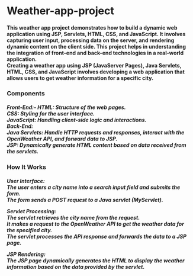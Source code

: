 # Weather-app-project

<h4> This weather app project demonstrates how to build a dynamic web application using JSP, Servlets, HTML, CSS, and JavaScript. It involves capturing user input, processing data on the server, and rendering dynamic content on the client side. This project helps in understanding the integration of front-end and back-end technologies in a real-world application.<br>
Creating a weather app using JSP (JavaServer Pages), Java Servlets, HTML, CSS, and JavaScript involves developing a web application that allows users to get weather information for a specific city. </h4>

<h3>Components </h3>
<h5>
Front-End:-
HTML: Structure of the web pages.<br>
CSS: Styling for the user interface.<br>
JavaScript: Handling client-side logic and interactions.<br>
Back-End:<br>
Java Servlets: Handle HTTP requests and responses, interact with the OpenWeather API, and forward data to JSP.<br>
JSP: Dynamically generate HTML content based on data received from the servlets.<br> 
</h5>

<h3>How It Works</h3>
<h5>
User Interface:<br>
The user enters a city name into a search input field and submits the form.<br>
The form sends a POST request to a Java servlet (MyServlet).<br>

Servlet Processing:<br>
The servlet retrieves the city name from the request.<br>
It makes a request to the OpenWeather API to get the weather data for the specified city.<br>
The servlet processes the API response and forwards the data to a JSP page.<br>

JSP Rendering:<br>
The JSP page dynamically generates the HTML to display the weather information based on the data provided by the servlet.<br>
</h5>
